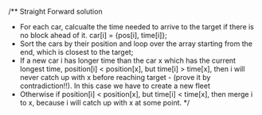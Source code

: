 /** Straight Forward solution
* For each car, calcualte the time needed to arrive to the target if there is no block ahead of it. car[i] = {pos[i], time[i]};
* Sort the cars by their position and loop over the array starting from the end, which is closest to the target;
* If a new car i has longer time than the car x which has the current longest time, position[i] < position[x], but time[i] > time[x], then i will never catch up with x before reaching target - (prove it by contradiction!!). In this case we have to create a new fleet
* Otherwise if position[i] < position[x], but time[i] < time[x], then merge i to x, because i will catch up with x at some point.
*/